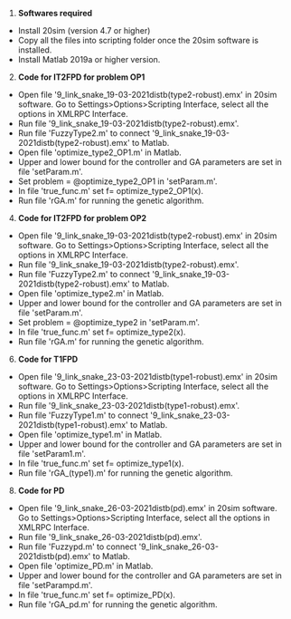
1. **Softwares required**
- Install 20sim (version 4.7 or higher)
- Copy all the files into scripting folder once the 20sim software is installed.
- Install Matlab 2019a or higher version.
2. **Code for IT2FPD for problem OP1**
- Open file '9_link_snake_19-03-2021distb(type2-robust).emx' in 20sim software. Go to Settings>Options>Scripting Interface, select all the options in XMLRPC Interface.
- Run file '9_link_snake_19-03-2021distb(type2-robust).emx'.
- Run file 'FuzzyType2.m' to connect '9_link_snake_19-03-2021distb(type2-robust).emx' to Matlab.
- Open file 'optimize_type2_OP1.m' in Matlab.
- Upper and lower bound for the controller and GA parameters are set in file 'setParam.m'.
- Set problem = @optimize_type2_OP1 in 'setParam.m'.
- In file 'true_func.m' set f= optimize_type2_OP1(x).
- Run file 'rGA.m' for running the genetic algorithm.
4.  **Code for IT2FPD for problem OP2**
- Open file '9_link_snake_19-03-2021distb(type2-robust).emx' in 20sim software. Go to Settings>Options>Scripting Interface, select all the options in XMLRPC Interface.
- Run file '9_link_snake_19-03-2021distb(type2-robust).emx'.
- Run file 'FuzzyType2.m' to connect '9_link_snake_19-03-2021distb(type2-robust).emx' to Matlab.
- Open file 'optimize_type2.m' in Matlab.
- Upper and lower bound for the controller and GA parameters are set in file 'setParam.m'.
- Set problem = @optimize_type2 in 'setParam.m'.
- In file 'true_func.m' set f= optimize_type2(x).
- Run file 'rGA.m' for running the genetic algorithm.
6. **Code for T1FPD**
- Open file '9_link_snake_23-03-2021distb(type1-robust).emx' in 20sim software. Go to Settings>Options>Scripting Interface, select all the options in XMLRPC Interface.
- Run file '9_link_snake_23-03-2021distb(type1-robust).emx'.
- Run file 'FuzzyType1.m' to connect '9_link_snake_23-03-2021distb(type1-robust).emx' to Matlab.
- Open file 'optimize_type1.m' in Matlab.
- Upper and lower bound for the controller and GA parameters are set in file 'setParam1.m'.
- In file 'true_func.m' set f= optimize_type1(x).
- Run file 'rGA_(type1).m' for running the genetic algorithm.
8. **Code for PD**
-  Open file '9_link_snake_26-03-2021distb(pd).emx' in 20sim software. Go to Settings>Options>Scripting Interface, select all the options in XMLRPC Interface.
- Run file '9_link_snake_26-03-2021distb(pd).emx'.
- Run file 'Fuzzypd.m' to connect '9_link_snake_26-03-2021distb(pd).emx' to Matlab.
- Open file 'optimize_PD.m' in Matlab.
- Upper and lower bound for the controller and GA parameters are set in file 'setParampd.m'.
- In file 'true_func.m' set f= optimize_PD(x).
- Run file 'rGA_pd.m' for running the genetic algorithm.

